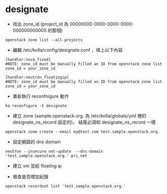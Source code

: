 # designate

- 找出 zone_id (project_id 為 00000000-0000-0000-0000-000000000000 的那個)

```
openstack zone list --all-projects
```

- 編輯 /etc/kolla/config/designate.conf ，填上以下內容

```
[handler:nova_fixed]                                                                                                                                                                                                       
#NOTE: zone_id must be manually filled an ID from openstack zone list                                                                                                                                                      
zone_id = your_zone_id                                                                                                                                                                             
                                                                                                                                                                                                                           
[handler:neutron_floatingip]                                                                                                                                                                                               
#NOTE: zone_id must be manually filled an ID from openstack zone list                                                                                                                                                      
zone_id = your_zone_id
```

- 重新執行 reconfoigure 動作

```
ka reconfigure -t designate
```

- 建立 zone (sample.openstack.org. 為 /etc/kolla/globals/yml 裡的 designate_ns_record 設定的)，
  結尾必須和 designate_ns_record 一樣


```
openstack zone create --email my@test.com test.sample.openstack.org.
```


- 設定網路的 dns domain

```
neutron --insecure net-update  --dns-domain 'test.sample.openstack.org.' pri_net 
```


- 建立 vm 並給 floating ip

- 檢查是否增加紀錄

```
openstack recordset list 'test.sample.openstack.org.'
```


